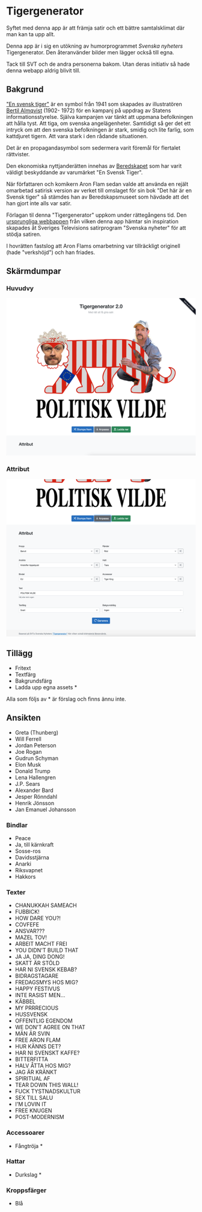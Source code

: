 # Tigergenerator

Syftet med denna app är att främja satir och ett bättre samtalsklimat där man kan ta upp allt.

Denna app är i sig en utökning av humorprogrammet *Svenska nyheters* Tigergenerator. Den återanvänder bilder men lägger också till egna.

Tack till SVT och de andra personerna bakom. Utan deras initiativ så hade denna webapp aldrig blivit till.

## Bakgrund

["En svensk tiger"](https://sv.wikipedia.org/wiki/En_svensk_tiger) är en symbol från 1941 som skapades av illustratören [Bertil Almqvist](https://sv.wikipedia.org/wiki/Bertil_Almqvist) (1902- 1972) för en kampanj på uppdrag av Statens informationsstyrelse. Själva kampanjen var tänkt att uppmana befolkningen att hålla tyst. Att tiga, om svenska angelägenheter. Samtidigt så ger det ett intryck om att den svenska befolkningen är stark, smidig och lite farlig, som kattdjuret tigern. Att vara stark i den rådande situationen.

Det är en propagandasymbol som sedermera varit föremål för flertalet rättvister.

Den ekonomiska nyttjanderätten innehas av [Beredskapet](https://sv.wikipedia.org/wiki/Beredskapsmuseet) som har varit väldigt beskyddande av varumärket "En Svensk Tiger".

När författaren och komikern Aron Flam sedan valde att använda en rejält omarbetad satirisk version av verket till omslaget för sin bok "Det här är en Svensk tiger" så stämdes han av Beredskapsmuseet som hävdade att det han gjort inte alls var satir.

Förlagan til denna "Tigergenerator" uppkom under rättegångens tid. Den [ursprungliga webbappen](https://tiger.svt.se/) från vilken denna app hämtar sin inspiration skapades åt Sveriges Televisions satirprogram "Svenska nyheter" för att stödja satiren.

I hovrätten fastslog att Aron Flams omarbetning var tillräckligt originell (hade "verkshöjd") och han friades.

## Skärmdumpar

### Huvudvy

<img src="screenshots/screenshot1.png" />

### Attribut

<img src="screenshots/screenshot2.png" />

## Tillägg

* Fritext
* Textfärg
* Bakgrundsfärg
* Ladda upp egna assets *

Alla som följs av * är förslag och finns ännu inte.

## Ansikten
* Greta (Thunberg)
* Will Ferrell
* Jordan Peterson
* Joe Rogan
* Gudrun Schyman
* Elon Musk
* Donald Trump
* Lena Hallengren
* J.P. Sears
* Alexander Bard
* Jesper Rönndahl
* Henrik Jönsson
* Jan Emanuel Johansson

### Bindlar
* Peace
* Ja, till kärnkraft
* Sosse-ros
* Davidsstjärna
* Anarki
* Riksvapnet
* Hakkors

### Texter
* CHANUKKAH SAMEACH
* FUBBICK!
* HOW DARE YOU?!
* COVFEFE
* ANSVAR???
* MAZEL TOV!
* ARBEIT MACHT FREI
* YOU DIDN'T BUILD THAT
* JA JA, DING DONG!
* SKATT ÄR STÖLD
* HAR NI SVENSK KEBAB?
* BIDRAGSTAGARE
* FREDAGSMYS HOS MIG?
* HAPPY FESTIVUS
* INTE RASIST MEN...
* KÄBBEL
* MY PRRRECIOUS
* HUSSVENSK
* OFFENTLIG EGENDOM
* WE DON'T AGREE ON THAT
* MÄN ÄR SVIN
* FREE ARON FLAM
* HUR KÄNNS DET?
* HAR NI SVENSKT KAFFE?
* BITTERFITTA
* HALV ÅTTA HOS MIG?
* JAG ÄR KRÄNKT
* SPIRITUAL AF
* TEAR DOWN THIS WALL!
* FUCK TYSTNADSKULTUR
* SEX TILL SALU
* I'M LOVIN IT
* FREE KNUGEN
* POST-MODERNISM

### Accessoarer
* Fångtröja *

### Hattar
* Durkslag *

### Kroppsfärger
* Blå
